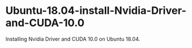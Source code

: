 # Ubuntu-18.04-install-Nvidia-Driver-and-CUDA-10.0
Installing Nvidia Driver and CUDA 10.0 on Ubuntu 18.04.
